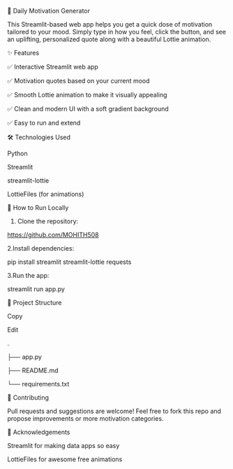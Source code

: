 🌟 Daily Motivation Generator

This Streamlit-based web app helps you get a quick dose of motivation tailored to your mood. Simply type in how you feel, click the button, and see an uplifting, personalized quote along with a beautiful Lottie animation.

✨ Features

✅ Interactive Streamlit web app

✅ Motivation quotes based on your current mood

✅ Smooth Lottie animation to make it visually appealing

✅ Clean and modern UI with a soft gradient background

✅ Easy to run and extend

🛠️ Technologies Used

Python

Streamlit

streamlit-lottie

LottieFiles (for animations)

🏃 How to Run Locally

1. Clone the repository:

https://github.com/MOHITH508

2.Install dependencies:

pip install streamlit streamlit-lottie requests

3.Run the app:

streamlit run app.py

📂 Project Structure

Copy

Edit

.

├── app.py

├── README.md

└── requirements.txt

🤝 Contributing

Pull requests and suggestions are welcome! Feel free to fork this repo and propose improvements or more motivation categories.

🙌 Acknowledgements

Streamlit for making data apps so easy

LottieFiles for awesome free animations




